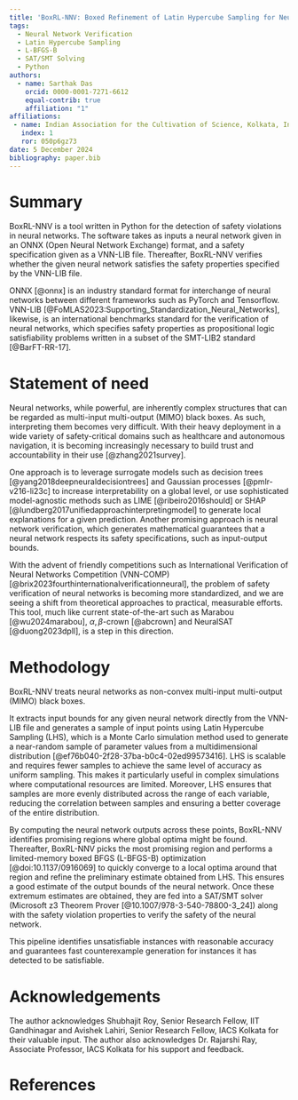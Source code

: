 ```yaml
---
title: 'BoxRL-NNV: Boxed Refinement of Latin Hypercube Sampling for Neural Network Verification'
tags:
  - Neural Network Verification
  - Latin Hypercube Sampling
  - L-BFGS-B
  - SAT/SMT Solving
  - Python
authors:
  - name: Sarthak Das
    orcid: 0000-0001-7271-6612
    equal-contrib: true
    affiliation: "1"
affiliations:
 - name: Indian Association for the Cultivation of Science, Kolkata, India
   index: 1
   ror: 050p6gz73
date: 5 December 2024
bibliography: paper.bib
---
```


# Summary

BoxRL-NNV is a tool written in Python for the detection of safety violations in neural networks. The software takes as inputs a neural network given in an ONNX (Open Neural Network Exchange) format, and a safety specification given as a VNN-LIB file. Thereafter, BoxRL-NNV verifies whether the
given neural network satisfies the safety properties specified by the VNN-LIB file.

ONNX [@onnx] is an industry standard format for interchange of neural networks between different frameworks such as PyTorch and Tensorflow. VNN-LIB [@FoMLAS2023:Supporting_Standardization_Neural_Networks], likewise, is an international benchmarks standard for the verification of neural networks, which specifies safety properties as propositional logic satisfiability problems written in a subset of the SMT-LIB2 standard [@BarFT-RR-17].

# Statement of need

Neural networks, while powerful, are inherently complex structures  that can be regarded as multi-input multi-output (MIMO) black boxes. As such, interpreting them becomes very difficult. With their heavy deployment in a wide variety of safety-critical domains such as healthcare and autonomous navigation, it is becoming increasingly necessary to build trust and accountability in their use [@zhang2021survey].

One approach is to leverage surrogate models such as decision trees [@yang2018deepneuraldecisiontrees] and Gaussian processes [@pmlr-v216-li23c] to increase interpretability on a global level, or use sophisticated model-agnostic methods such as LIME [@ribeiro2016should] or SHAP [@lundberg2017unifiedapproachinterpretingmodel] to generate local explanations for a given prediction. Another promising approach is neural network verification, which generates mathematical guarantees that a neural network respects its safety specifications, such as input-output bounds.

With the advent of friendly competitions such as International Verification of Neural Networks Competition (VNN-COMP) [@brix2023fourthinternationalverificationneural], the problem of safety verification of neural networks is becoming more standardized, and we are seeing a shift from theoretical approaches to practical, measurable efforts. This tool, much like current state-of-the-art such as Marabou [@wu2024marabou], $\alpha,\beta$-crown [@abcrown] and NeuralSAT [@duong2023dpll], is a step in this direction.

# Methodology

BoxRL-NNV treats neural networks as non-convex multi-input multi-output (MIMO) black boxes.

It extracts input bounds for any given neural network directly from the VNN-LIB file and generates a sample of input points using Latin Hypercube Sampling (LHS), which is a Monte Carlo simulation method used to generate a near-random sample of parameter values from a multidimensional distribution [@ef76b040-2f28-37ba-b0c4-02ed99573416]. LHS is scalable and requires fewer samples to achieve the same level of accuracy as uniform sampling. This makes it particularly useful in complex simulations where computational resources are limited. Moreover, LHS ensures that samples are more evenly distributed across the range of each variable, reducing the correlation between samples and ensuring a better coverage of the entire distribution.

By computing the neural network outputs across these points, BoxRL-NNV identifies promising regions where global optima might be found. Thereafter, BoxRL-NNV picks the most promising region and performs a limited-memory boxed BFGS (L-BFGS-B) optimization [@doi:10.1137/0916069] to quickly converge to a local optima around that region and refine the preliminary estimate obtained from LHS. This ensures a good estimate of the output bounds of the neural network. Once these extremum estimates are obtained, they are fed into a SAT/SMT solver (Microsoft z3 Theorem Prover [@10.1007/978-3-540-78800-3_24]) along with the safety violation properties to verify the safety of the neural network.

This pipeline identifies unsatisfiable instances with reasonable accuracy and guarantees fast counterexample generation for instances it has detected to be satisfiable.

# Acknowledgements

The author acknowledges Shubhajit Roy, Senior Research Fellow, IIT Gandhinagar and Avishek Lahiri, Senior Research Fellow, IACS Kolkata for their valuable input.
The author also acknowledges Dr. Rajarshi Ray, Associate Professor, IACS Kolkata for his support and feedback.

# References
